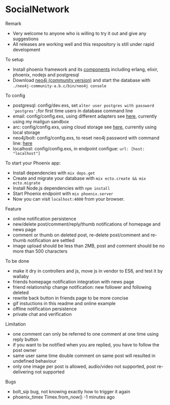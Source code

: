 # SocialNetwork

Remark
  
  * Very welcome to anyone who is willing to try it out and give any suggestions
  * All releases are working well and this respository is still under rapid development

To setup

  * Install phoenix framework and its [components](http://www.phoenixframework.org/docs/installation) including erlang, elixir, phoenix, nodejs and postgresql
  * Download [neo4j (community version)](https://neo4j.com/download/community-edition/) and start the database with `./neo4j-community-a.b.c/bin/neo4j console`
  
To config

  * postgresql: config/dev.exs, set `alter user postgres with password 'postgres';`for first time users in database command line
  * email: config/config.exs, using different adapters see [here](https://github.com/smpallen99/coherence#configuring-the-swoosh-email-adapter), currently using my mailgun sandbox
  * arc: config/config.exs, using cloud storage see [here](https://github.com/stavro/arc), currently using local storage
  * neo4j/bolt: config/config.exs, to reset neo4j password with command line: [here](http://430.io/change-neo4j-default-password-in-command-line/)
  * localhost: config/config.exs, in endpoint configue: `url: [host: "localhost"]`

To start your Phoenix app:

  * Install dependencies with `mix deps.get`
  * Create and migrate your database with `mix ecto.create && mix ecto.migrate`
  * Install Node.js dependencies with `npm install`
  * Start Phoenix endpoint with `mix phoenix.server`
  * Now you can visit `localhost:4000` from your browser.

Feature

  * online notification persistence
  * new/delete post/comment/reply/thumb notifications of homepage and news page
  * comment or thumb on deleted post, re-delete post/comment and re-thumb notification are settled
  * image upload should be less than 2MB, post and comment should be no more than 500 characters
  
To be done
  
  * make it dry in controllers and js, move js in vendor to ES6, and test it by wallaby
  * friends homepage notification integration with news page
  * friend relationship change notification: new follower and following deleted
  * rewrite back button in friends page to be more concise
  * gif instuctions in this readme and online example
  * offline notification persistence
  * private chat and verification

Limitation

  * one comment can only be referred to one comment at one time using reply button
  * if you want to be notified when you are replied, you have to follow the post owner
  * same user same time double comment on same post will resulted in undefined behaviour
  * only one image per post is allowed, audio/video not supported, post re-delivering not supported
  
Bugs
  
  * bolt_sip bug, not knowing exactly how to trigger it again
  * phoenix_timex Timex.from_now() -1 minutes ago 
